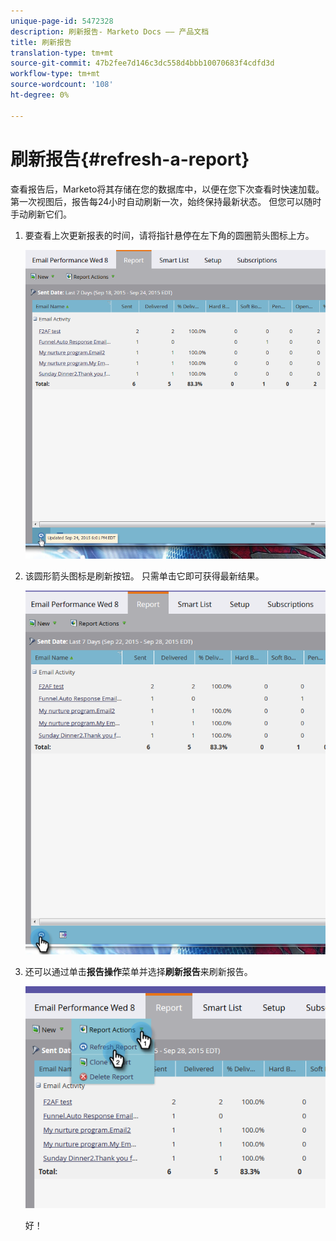 ```yaml
---
unique-page-id: 5472328
description: 刷新报告- Marketo Docs —— 产品文档
title: 刷新报告
translation-type: tm+mt
source-git-commit: 47b2fee7d146c3dc558d4bbb10070683f4cdfd3d
workflow-type: tm+mt
source-wordcount: '108'
ht-degree: 0%

---
```



# 刷新报告{#refresh-a-report}

查看报告后，Marketo将其存储在您的数据库中，以便在您下次查看时快速加载。 第一次视图后，报告每24小时自动刷新一次，始终保持最新状态。 但您可以随时手动刷新它们。

1. 要查看上次更新报表的时间，请将指针悬停在左下角的圆圈箭头图标上方。

   ![](assets/one.png)

1. 该圆形箭头图标是刷新按钮。 只需单击它即可获得最新结果。

   ![](assets/two.png)

1. 还可以通过单击&#x200B;**报告操作**&#x200B;菜单并选择&#x200B;**刷新报告**&#x200B;来刷新报告。

   ![](assets/three.png)

   好！

